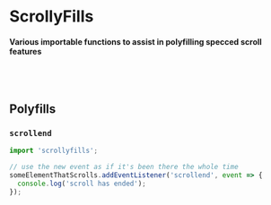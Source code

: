 # ScrollyFills
#### Various importable functions to assist in polyfilling specced scroll features

<br>
<br>

## Polyfills

### `scrollend`
```js
import 'scrollyfills';

// use the new event as if it's been there the whole time
someElementThatScrolls.addEventListener('scrollend', event => {
  console.log('scroll has ended');
});
```

